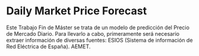 # Daily Market Price Forecast
Este Trabajo Fin de Máster se trata de un modelo de predicción del Precio de Mercado Diario.
Para llevarlo a cabo, primeramente será necesario extraer información de diversas fuentes:
ESIOS (Sistema de información de Red Eléctrica de España).
AEMET.
